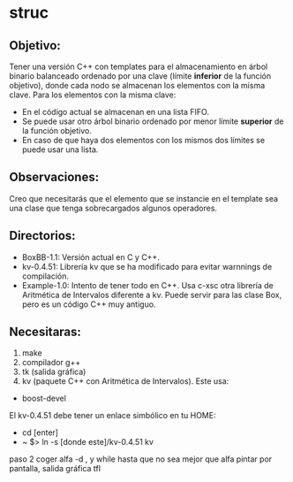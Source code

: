# struc

## Objetivo:
Tener una versión C++ con templates para el almacenamiento en árbol binario balanceado ordenado por una clave (límite **inferior** de la función objetivo), donde cada nodo se almacenan los elementos con la misma clave. Para los elementos con la misma clave:
  - En el código actual se almacenan en una lista FIFO.
  - Se puede usar otro árbol binario ordenado por menor límite **superior** de la función objetivo.
  - En caso de que haya dos elementos con los mismos dos límites se puede usar una lista.

## Observaciones:

Creo que necesitarás que el elemento que se instancie en el template sea una clase que tenga sobrecargados algunos operadores.

## Directorios:
- BoxBB-1.1: Versión actual en C y C++.
- kv-0.4.51: Librería kv que se ha modificado para evitar warnnings de compilación.
- Example-1.0: Intento de tener todo en C++. Usa c-xsc otra librería de Aritmética de Intervalos diferente a kv. Puede servir para las clase Box, pero es un código C++ muy antiguo.

## Necesitaras:
1. make
2. compilador g++
3. tk (salida gráfica)
4. kv (paquete C++ con Aritmética de Intervalos). Este usa:
  - boost-devel

El kv-0.4.51 debe tener un enlace simbólico en tu HOME:
  - cd [enter]
  - ~ $> ln -s [donde este]/kv-0.4.51 kv



paso 2 
coger alfa -d , y while hasta que no sea mejor que alfa 
pintar por pantalla, salida gráfica
tfl 
